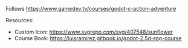 Follows https://www.gamedev.tv/courses/godot-c-action-adventure

Resources:
- Custom Icon: https://www.svgrepo.com/svg/407548/sunflower
- Course Book: https://luisramirez.gitbook.io/godot-2.5d-rpg-course
